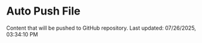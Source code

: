 # Auto Push File

Content that will be pushed to GitHub repository.
Last updated: 07/26/2025, 03:34:10 PM